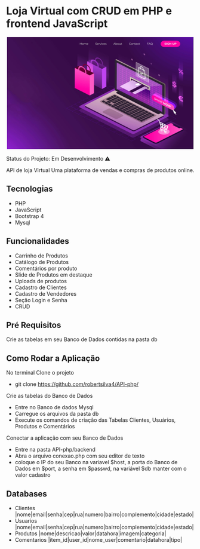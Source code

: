 # Loja Virtual com CRUD em PHP e frontend JavaScript

<p align="center">
  <img src="https://github.com/robertsilva4/API-php/blob/main/frontend/img/lojavirtual.jpg" width="500" height="300">
</p>

Status do Projeto: Em Desenvolvimento ⚠️

API de loja Virtual 
Uma plataforma de vendas e compras de produtos online.

## Tecnologias

* PHP
* JavaScript
* Bootstrap 4
* Mysql

## Funcionalidades

* Carrinho de Produtos
* Catálogo de Produtos
* Comentários por produto
* Slide de Produtos em destaque
* Uploads de produtos
* Cadastro de Clientes
* Cadastro de Vendedores
* Seção Login e Senha 
* CRUD 

## Pré Requisitos
Crie as tabelas em seu Banco de Dados contidas na pasta db

## Como Rodar a Aplicação

No terminal Clone o projeto 
* git clone https://github.com/robertsilva4/API-php/

Crie as tabelas do Banco de Dados 
* Entre no Banco de dados Mysql
* Carregue os arquivos da pasta db
* Execute os comandos de criação das Tabelas Clientes, Usuários, Produtos e Comentários

Conectar a aplicação com seu Banco de Dados 
* Entre na pasta API-php/backend
* Abra o arquivo conexao.php com seu editor de texto
* coloque o IP do seu Banco na variavel $host, a porta do Banco de Dados em $port, a senha em $passwd, na variável $db manter com o valor cadastro

## Databases
- Clientes
|nome|email|senha|cep|rua|numero|bairro|complemento|cidade|estado|
- Usuarios
|nome|email|senha|cep|rua|numero|bairro|complemento|cidade|estado|
- Produtos
|nome|descricao|valor|datahora|imagem|categoria|
- Comentarios
|item_id|user_id|nome_user|comentario|datahora|tipo|
